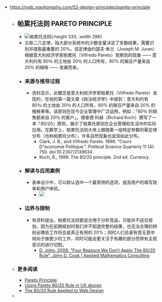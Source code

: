 - https://rpdc.xiaohongshu.com/52-design-principles/pareto-principle
	- ## **帕累托法则 PARETO PRINCIPLE**
		- ![帕累托法则](https://picasso-static.xiaohongshu.com/fe-platform/141e702d23eabd45ff96fdcf7be273eae80d54db.gif){:height 330, :width 286}
		- 又称二八定律，指大部分系统中的少数变量决定了多数结果，需要识别并提取最重要的 20%。该定律由约瑟夫·朱兰（Joseph M. Juran）根据意大利经济学家帕累托（Vilfredo Pareto）观察到的现象 —— 意大利约有 80％ 的土地由 20％ 的人口所有，80% 的豌豆产量来自 20% 的植株 —— 发展而来。
		- ### 来源与推导过程
			- 资料显示，此概念是意大利经济学家帕累托（Vilfredo Pareto）发现的，在他的第一篇文章《政治经济学》中提到：意大利约有 80％ 的土地由 20％ 的人口所有，80% 的豌豆产量来自 20% 的植株等等。该原则在现今企业管理中广泛运用，例如：「80％ 的销售额来自 20％ 的客户」。理查德·科赫（Richard Koch）撰写了一本「80/20」原则，展示了帕累托原则在企业管理和生活中的实际应用。在数学上，帕累托法则大体上跟随着一组特定参数的幂定律分布（也称帕累托分布），许多自然现象也呈现如此分布。
				- Clark, J. B., and Vilfredo Pareto. 1896. "Cours D"economie Politique.". Political Science Quarterly 11 (4): 750. doi:10.2307/2139634.
				- Koch, R., 1999. The 80/20 principle. 2nd ed. Currency.
		- ### 解读与应用案例
			- 表单设计中，可以默认选中一个最常用的选项，提高用户的填写效率和用户体验。
				- ![](https://picasso-static.xiaohongshu.com/fe-platform/2f0eb674f38eafe5498a1bb0a10897fd7a64a2db.png)
		- ### 边界与限制
			- 有资料提出，帕累托法则更适合用于分析竞品，可能并不适合规划。因为在前期规划时我们并不知道完整的结果，也无法合理的辨别出哪些工作将会是真正有用的 20%；同时人们总是有意无意中倾向于做更少的工作，同时可能会更关注于有趣的部分而带有主观意识的进行切割。
				- [D, John. 2009. "Four Reasons We Don’t Apply The 80/20 Rule". John D. Cook | Applied Mathematics Consulting](https://www.johndcook.com/blog/2009/02/03/obstacles-to-applying-pareto-rule/)
	- ### 更多阅读
		- [Pareto Principle](https://lawsofux.com/pareto-principle/)
		- [Using Pareto 80/20 Rule in UX design](https://ux360.design/80-20-rule-design/)
		- [The 80/20 Rule Applied to Web Design](https://www.webdesignerdepot.com/2011/02/the-8020-rule-applied-to-web-design/)
	-